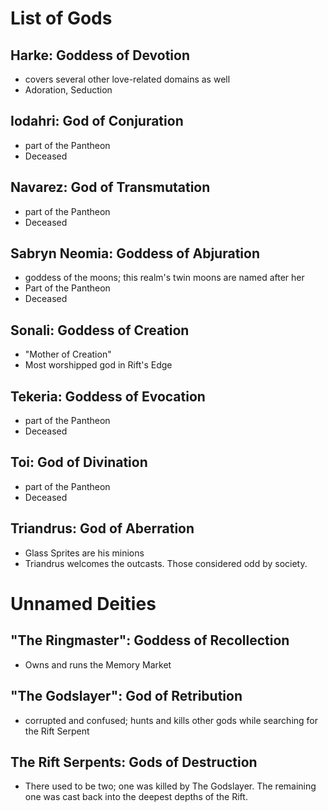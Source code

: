 # List of Gods

## Harke: Goddess of Devotion
 - covers several other love-related domains as well
  - Adoration, Seduction

## Iodahri: God of Conjuration
 - part of the Pantheon 
 - Deceased

## Navarez: God of Transmutation
 - part of the Pantheon
 - Deceased

## Sabryn Neomia: Goddess of Abjuration
 - goddess of the moons; this realm's twin moons are named after her
 - Part of the Pantheon
 - Deceased

## Sonali: Goddess of Creation 
 - "Mother of Creation"
 - Most worshipped god in Rift's Edge

## Tekeria: Goddess of Evocation
 - part of the Pantheon
 - Deceased

## Toi: God of Divination
 - part of the Pantheon
 - Deceased 

## Triandrus: God of Aberration 
 - Glass Sprites are his minions
 - Triandrus welcomes the outcasts. Those considered odd by society.




# Unnamed Deities

## "The Ringmaster": Goddess of Recollection 
 - Owns and runs the Memory Market

## "The Godslayer": God of Retribution 
 - corrupted and confused; hunts and kills other gods while searching for the Rift Serpent 
## The Rift Serpents: Gods of Destruction 
 - There used to be two; one was killed by The Godslayer. The remaining one was cast back into the deepest depths of the Rift.
